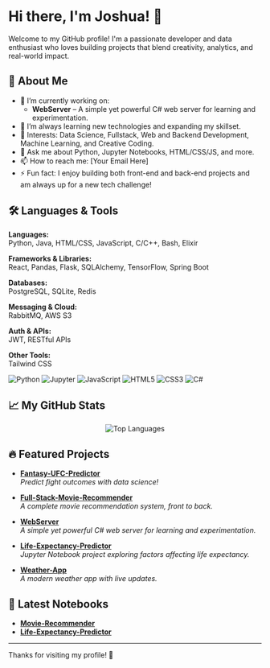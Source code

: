 # Hi there, I'm Joshua! 👋

Welcome to my GitHub profile! I'm a passionate developer and data enthusiast who loves building projects that blend creativity, analytics, and real-world impact.

## 🚀 About Me
- 🔭 I’m currently working on:  
  - **WebServer** – A simple yet powerful C# web server for learning and experimentation.
- 🌱 I’m always learning new technologies and expanding my skillset.
- 🧠 Interests: Data Science, Fullstack, Web and Backend Development, Machine Learning, and Creative Coding.
- 💬 Ask me about Python, Jupyter Notebooks, HTML/CSS/JS, and more.
- 📫 How to reach me: [Your Email Here]  
- ⚡ Fun fact: I enjoy building both front-end and back-end projects and am always up for a new tech challenge!

## 🛠️ Languages & Tools

**Languages:**  
Python, Java, HTML/CSS, JavaScript, C/C++, Bash, Elixir

**Frameworks & Libraries:**  
React, Pandas, Flask, SQLAlchemy, TensorFlow, Spring Boot

**Databases:**  
PostgreSQL, SQLite, Redis

**Messaging & Cloud:**  
RabbitMQ, AWS S3

**Auth & APIs:**  
JWT, RESTful APIs

**Other Tools:**  
Tailwind CSS

![Python](https://img.shields.io/badge/-Python-3776AB?logo=python&logoColor=white)
![Jupyter](https://img.shields.io/badge/-Jupyter-F37626?logo=jupyter&logoColor=white)
![JavaScript](https://img.shields.io/badge/-JavaScript-F7DF1E?logo=javascript&logoColor=black)
![HTML5](https://img.shields.io/badge/-HTML5-E34F26?logo=html5&logoColor=white)
![CSS3](https://img.shields.io/badge/-CSS3-1572B6?logo=css3&logoColor=white)
![C#](https://img.shields.io/badge/-C%23-239120?logo=c-sharp&logoColor=white)

## 📈 My GitHub Stats
<p align="center">
  <img src="https://github-readme-stats.vercel.app/api/top-langs/?username=josephj9&layout=compact&theme=radical" alt="Top Languages" />
</p>

## 🔥 Featured Projects

- [**Fantasy-UFC-Predictor**](https://github.com/josephj9/Fantasy-UFC-Predictor)  
  *Predict fight outcomes with data science!*

- [**Full-Stack-Movie-Recommender**](https://github.com/josephj9/Full-Stack-Movie-Recommender)  
  *A complete movie recommendation system, front to back.*

- [**WebServer**](https://github.com/josephj9/WebServer)  
  *A simple yet powerful C# web server for learning and experimentation.*

- [**Life-Expectancy-Predictor**](https://github.com/josephj9/Life-Expectancy-Predictor)  
  *Jupyter Notebook project exploring factors affecting life expectancy.*

- [**Weather-App**](https://github.com/josephj9/Weather-App)  
  *A modern weather app with live updates.*

## 📝 Latest Notebooks

- [**Movie-Recommender**](https://github.com/josephj9/Movie-Recommender)
- [**Life-Expectancy-Predictor**](https://github.com/josephj9/Life-Expectancy-Predictor)

---

Thanks for visiting my profile! 🚀

```
